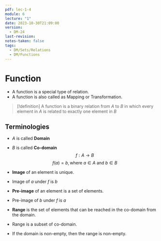 ```yaml
---
pdf: lec-1-4
module: 6
lecture: "1"
date: 2023-10-30T21:09:00
version:
  - DM-24
last-revision: 
notes-taken: false
tags:
  - DM/Sets/Relations
  - DM/Functions
---
```

# Function
- A function is a special type of relation.
- A function is also called as Mapping or Transformation.
> [!definition] 
> A function is a binary relation from $A$ to $B$ in which every element in $A$ is related to exactly one element in $B$ 

## Terminologies
- $A$ is called **Domain**
- $B$ is called **Co-domain**
$$
f : A \rightarrow B
$$
$$
f (a) = b, \text{where } a \in A \text{ and } b \in B
$$

- **Image** of an element is unique.
- Image of $a$ under $f$ is $b$ 
- **Pre-image** of an element is a set of elements.
- Pre-image of $b$ under $f$ is $a$

- **Range** is the set of elements that can be reached in the co-domain from the domain.
- Range is a subset of co-domain.
- If the domain is non-empty, then the range is non-empty.